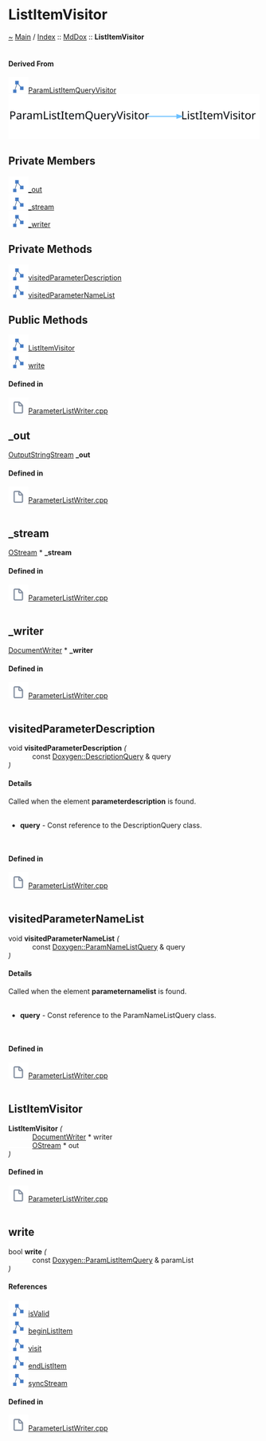<a id="listitemvisitor"></a>
<h1>ListItemVisitor</h1>
<a id="classMdDox_1_1ListItemVisitor"></a>
<a id="mddoxlistitemvisitor"></a>
<a href="https://github.com/CharlesCarley/MdDox">~</a>
<a href="indexpage.md#main">Main</a>
<span class="inline-text">/</span>
<a href="index.md#index">Index</a>
<span class="inline-text">::</span>
<a href="namespaceMdDox.md#mddox">MdDox</a>
<span class="inline-text">::</span>
<span class="bold-text"><b>ListItemVisitor</b></span>
<br/>
<br/>
<a id="derived-from"></a>
<h4>Derived From</h4>
<span class="icon-list-item"><a href="classMdDox_1_1Doxygen_1_1Visitors_1_1ParamListItemQueryVisitor.md#paramlistitemqueryvisitor" class="icon-list-item"><img src="../images/class24px.svg" class="icon-list-item"/><span class="icon-list-item">ParamListItemQueryVisitor</span>
</a>
</span>
<br/>
<img src="../images/internal-diagram-37.dot.svg"/><br/>
<a id="private-members"></a>
<h2>Private Members</h2>
<span class="icon-list-item"><a href="#_out" class="icon-list-item"><img src="../images/class24px.svg" class="icon-list-item"/><span class="icon-list-item">_out</span>
</a>
</span>
<br/>
<span class="icon-list-item"><a href="#_stream" class="icon-list-item"><img src="../images/class24px.svg" class="icon-list-item"/><span class="icon-list-item">_stream</span>
</a>
</span>
<br/>
<span class="icon-list-item"><a href="#_writer" class="icon-list-item"><img src="../images/class24px.svg" class="icon-list-item"/><span class="icon-list-item">_writer</span>
</a>
</span>
<br/>
<a id="private-methods"></a>
<h2>Private Methods</h2>
<span class="icon-list-item"><a href="#visitedparameterdescription" class="icon-list-item"><img src="../images/class24px.svg" class="icon-list-item"/><span class="icon-list-item">visitedParameterDescription</span>
</a>
</span>
<br/>
<span class="icon-list-item"><a href="#visitedparameternamelist" class="icon-list-item"><img src="../images/class24px.svg" class="icon-list-item"/><span class="icon-list-item">visitedParameterNameList</span>
</a>
</span>
<br/>
<a id="public-methods"></a>
<h2>Public Methods</h2>
<span class="icon-list-item"><a href="#listitemvisitor" class="icon-list-item"><img src="../images/class24px.svg" class="icon-list-item"/><span class="icon-list-item">ListItemVisitor</span>
</a>
</span>
<br/>
<span class="icon-list-item"><a href="#write" class="icon-list-item"><img src="../images/class24px.svg" class="icon-list-item"/><span class="icon-list-item">write</span>
</a>
</span>
<br/>
<a id="defined-in"></a>
<h4>Defined in</h4>
<span class="icon-list-item"><a href="https://github.com/CharlesCarley/MdDox/blob/master/Source/MdDoxTree/ParameterListWriter.cpp#L64" class="icon-list-item"><img src="../images/file24px.svg" class="icon-list-item"/><span class="icon-list-item">ParameterListWriter.cpp</span>
</a>
</span>
<br/>
<a id="_out"></a>
<h2>_out</h2>
<a href="namespaceMdDox.md#outputstringstream">OutputStringStream</a>
<span class="bold-text"><b>_out</b></span>
<br/>
<a id="defined-in"></a>
<h4>Defined in</h4>
<span class="icon-list-item"><a href="https://github.com/CharlesCarley/MdDox/blob/master/Source/MdDoxTree/ParameterListWriter.cpp#L68" class="icon-list-item"><img src="../images/file24px.svg" class="icon-list-item"/><span class="icon-list-item">ParameterListWriter.cpp</span>
</a>
</span>
<br/>
<br/>
<a id="_stream"></a>
<h2>_stream</h2>
<a href="namespaceMdDox.md#ostream">OStream</a>
<span class="inline-text"> *</span>
<span class="bold-text"><b>_stream</b></span>
<br/>
<a id="defined-in"></a>
<h4>Defined in</h4>
<span class="icon-list-item"><a href="https://github.com/CharlesCarley/MdDox/blob/master/Source/MdDoxTree/ParameterListWriter.cpp#L67" class="icon-list-item"><img src="../images/file24px.svg" class="icon-list-item"/><span class="icon-list-item">ParameterListWriter.cpp</span>
</a>
</span>
<br/>
<br/>
<a id="_writer"></a>
<h2>_writer</h2>
<a href="classMdDox_1_1DocumentWriter.md#documentwriter">DocumentWriter</a>
<span class="inline-text"> *</span>
<span class="bold-text"><b>_writer</b></span>
<br/>
<a id="defined-in"></a>
<h4>Defined in</h4>
<span class="icon-list-item"><a href="https://github.com/CharlesCarley/MdDox/blob/master/Source/MdDoxTree/ParameterListWriter.cpp#L66" class="icon-list-item"><img src="../images/file24px.svg" class="icon-list-item"/><span class="icon-list-item">ParameterListWriter.cpp</span>
</a>
</span>
<br/>
<br/>
<a id="visitedparameterdescription"></a>
<h2>visitedParameterDescription</h2>
<span class="inline-text">void</span>
<span class="bold-text"><b>visitedParameterDescription</b></span>
<span class="italic-text"><i>(</i></span>
<div class="paragraph">
<span class="paragraph"><img src="../images/horSpace24px.svg"/><span class="inline-text">const </span>
<a href="classMdDox_1_1Doxygen_1_1DescriptionQuery.md#doxygendescriptionquery">Doxygen::DescriptionQuery</a>
<span class="inline-text"> &amp;</span>
<span class="inline-text">query</span>
</span>
</div>
<span class="italic-text"><i>)</i></span>
<a id="details"></a>
<h4>Details</h4>
<span class="inline-text">Called when the element </span>
<span class="bold-text"><b>parameterdescription</b></span>
<span class="inline-text"> is found. </span>
<br/>
<br/>
<ul>
<li><span class="bold-text"><b>query</b></span>
<span class="inline-text"> - </span>
<span class="inline-text">Const reference to the DescriptionQuery class. </span>
</li>
</ul>
<br/>
<a id="defined-in"></a>
<h4>Defined in</h4>
<span class="icon-list-item"><a href="https://github.com/CharlesCarley/MdDox/blob/master/Source/MdDoxTree/ParameterListWriter.cpp#L76" class="icon-list-item"><img src="../images/file24px.svg" class="icon-list-item"/><span class="icon-list-item">ParameterListWriter.cpp</span>
</a>
</span>
<br/>
<br/>
<a id="visitedparameternamelist"></a>
<h2>visitedParameterNameList</h2>
<span class="inline-text">void</span>
<span class="bold-text"><b>visitedParameterNameList</b></span>
<span class="italic-text"><i>(</i></span>
<div class="paragraph">
<span class="paragraph"><img src="../images/horSpace24px.svg"/><span class="inline-text">const </span>
<a href="classMdDox_1_1Doxygen_1_1ParamNameListQuery.md#doxygenparamnamelistquery">Doxygen::ParamNameListQuery</a>
<span class="inline-text"> &amp;</span>
<span class="inline-text">query</span>
</span>
</div>
<span class="italic-text"><i>)</i></span>
<a id="details"></a>
<h4>Details</h4>
<span class="inline-text">Called when the element </span>
<span class="bold-text"><b>parameternamelist</b></span>
<span class="inline-text"> is found. </span>
<br/>
<br/>
<ul>
<li><span class="bold-text"><b>query</b></span>
<span class="inline-text"> - </span>
<span class="inline-text">Const reference to the ParamNameListQuery class. </span>
</li>
</ul>
<br/>
<a id="defined-in"></a>
<h4>Defined in</h4>
<span class="icon-list-item"><a href="https://github.com/CharlesCarley/MdDox/blob/master/Source/MdDoxTree/ParameterListWriter.cpp#L70" class="icon-list-item"><img src="../images/file24px.svg" class="icon-list-item"/><span class="icon-list-item">ParameterListWriter.cpp</span>
</a>
</span>
<br/>
<br/>
<a id="listitemvisitor"></a>
<h2>ListItemVisitor</h2>
<span class="bold-text"><b>ListItemVisitor</b></span>
<span class="italic-text"><i>(</i></span>
<div class="paragraph">
<span class="paragraph"><img src="../images/horSpace24px.svg"/><a href="classMdDox_1_1DocumentWriter.md#documentwriter">DocumentWriter</a>
<span class="inline-text"> *</span>
<span class="inline-text">writer</span>
</span>
</div>
<div class="paragraph">
<span class="paragraph"><img src="../images/horSpace24px.svg"/><a href="namespaceMdDox.md#ostream">OStream</a>
<span class="inline-text"> *</span>
<span class="inline-text">out</span>
</span>
</div>
<span class="italic-text"><i>)</i></span>
<a id="defined-in"></a>
<h4>Defined in</h4>
<span class="icon-list-item"><a href="https://github.com/CharlesCarley/MdDox/blob/master/Source/MdDoxTree/ParameterListWriter.cpp#L83" class="icon-list-item"><img src="../images/file24px.svg" class="icon-list-item"/><span class="icon-list-item">ParameterListWriter.cpp</span>
</a>
</span>
<br/>
<br/>
<a id="write"></a>
<h2>write</h2>
<span class="inline-text">bool</span>
<span class="bold-text"><b>write</b></span>
<span class="italic-text"><i>(</i></span>
<div class="paragraph">
<span class="paragraph"><img src="../images/horSpace24px.svg"/><span class="inline-text">const </span>
<a href="classMdDox_1_1Doxygen_1_1ParamListItemQuery.md#doxygenparamlistitemquery">Doxygen::ParamListItemQuery</a>
<span class="inline-text"> &amp;</span>
<span class="inline-text">paramList</span>
</span>
</div>
<span class="italic-text"><i>)</i></span>
<a id="references"></a>
<h4>References</h4>
<span class="icon-list-item"><a href="classMdDox_1_1Doxygen_1_1ParamListItemQuery.md#isvalid" class="icon-list-item"><img src="../images/class24px.svg" class="icon-list-item"/><span class="icon-list-item">isValid</span>
</a>
</span>
<br/>
<span class="icon-list-item"><a href="classMdDox_1_1DocumentWriter.md#beginlistitem" class="icon-list-item"><img src="../images/class24px.svg" class="icon-list-item"/><span class="icon-list-item">beginListItem</span>
</a>
</span>
<br/>
<span class="icon-list-item"><a href="classMdDox_1_1Doxygen_1_1ParamListItemQuery.md#visit" class="icon-list-item"><img src="../images/class24px.svg" class="icon-list-item"/><span class="icon-list-item">visit</span>
</a>
</span>
<br/>
<span class="icon-list-item"><a href="classMdDox_1_1DocumentWriter.md#endlistitem" class="icon-list-item"><img src="../images/class24px.svg" class="icon-list-item"/><span class="icon-list-item">endListItem</span>
</a>
</span>
<br/>
<span class="icon-list-item"><a href="namespaceMdDox.md#syncstream" class="icon-list-item"><img src="../images/class24px.svg" class="icon-list-item"/><span class="icon-list-item">syncStream</span>
</a>
</span>
<br/>
<a id="defined-in"></a>
<h4>Defined in</h4>
<span class="icon-list-item"><a href="https://github.com/CharlesCarley/MdDox/blob/master/Source/MdDoxTree/ParameterListWriter.cpp#L89" class="icon-list-item"><img src="../images/file24px.svg" class="icon-list-item"/><span class="icon-list-item">ParameterListWriter.cpp</span>
</a>
</span>
<br/>
<br/>
</div>
</div>
</body>
</html>
